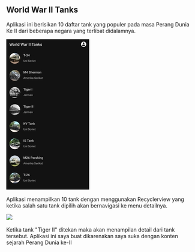 ## World War II Tanks

Aplikasi ini berisikan 10 daftar tank yang populer pada masa Perang Dunia Ke II dari beberapa negara yang terlibat didalamnya.

![](https://raw.githubusercontent.com/dionpouw/Submission/master/111.jpg)

Aplikasi menampilkan 10 tank dengan menggunakan Recyclerview yang ketika salah satu tank dipilih akan bernavigasi ke menu detailnya.

![](https://raw.githubusercontent.com/dionpouw/Submission/master/22.jpeg)

Ketika tank "Tiger II" ditekan maka akan menampilan detail dari tank tersebut. Aplikasi ini saya buat dikarenakan saya suka dengan konten sejarah Perang Dunia ke-II
